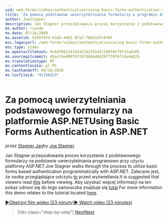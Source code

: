 ```yaml
---
uid: web-forms/videos/authentication/using-basic-forms-authentication-in-aspnet
title: 'Za pomocą podstawowe uwierzytelnianie formularzy w programie ASP.NET: | Dokumentacja firmy Microsoft'
author: JoeStagner
description: Jan Stagner przeszukiwania proces korzystanie z podstawowego formularzy na podstawie uwierzytelniania programowo przy użyciu platformy ASP.NET. Zaleca się, że osoby przeglądające odczytać ten przed...
ms.author: riande
ms.date: 07/16/2008
ms.assetid: 5356f9f4-63a5-4481-87a3-78bb1dfc6f0f
msc.legacyurl: /web-forms/videos/authentication/using-basic-forms-authentication-in-aspnet
msc.type: video
ms.openlocfilehash: 6c64f861247d242391f61451199f02f9f33a6105
ms.sourcegitcommit: 45ac74e400f9f2b7dbded66297730f6f14a4eb25
ms.translationtype: MT
ms.contentlocale: pl-PL
ms.lasthandoff: 08/16/2018
ms.locfileid: "41756323"
---
```

<a name="using-basic-forms-authentication-in-aspnet"></a><span data-ttu-id="98244-104">Za pomocą uwierzytelniania podstawowego formularzy na platformie ASP.NET</span><span class="sxs-lookup"><span data-stu-id="98244-104">Using Basic Forms Authentication in ASP.NET</span></span>
====================
<span data-ttu-id="98244-105">przez [Stagner Jan](https://github.com/JoeStagner)</span><span class="sxs-lookup"><span data-stu-id="98244-105">by [Joe Stagner](https://github.com/JoeStagner)</span></span>

<span data-ttu-id="98244-106">Jan Stagner przeszukiwania proces korzystanie z podstawowego formularzy na podstawie uwierzytelniania programowo przy użyciu platformy ASP.NET.</span><span class="sxs-lookup"><span data-stu-id="98244-106">Joe Stagner walks through the process to utilize basic forms based authentication programmatically with ASP.NET.</span></span> <span data-ttu-id="98244-107">Zalecane jest, że osoby przeglądające odczytu [to](../../overview/older-versions-security/introduction/security-basics-and-asp-net-support-vb.md) przed wyświetlania.</span><span class="sxs-lookup"><span data-stu-id="98244-107">It is suggested that viewers read [this](../../overview/older-versions-security/introduction/security-basics-and-asp-net-support-vb.md) before viewing.</span></span> <span data-ttu-id="98244-108">Aby uzyskać więcej informacji na ten pokaz odnosi się do tego samouczka znajduje się [tutaj](../../overview/older-versions-security/introduction/an-overview-of-forms-authentication-vb.md).</span><span class="sxs-lookup"><span data-stu-id="98244-108">For more information this demo relates to the tutorial located [here](../../overview/older-versions-security/introduction/an-overview-of-forms-authentication-vb.md).</span></span>

[<span data-ttu-id="98244-109">&#9654;Obejrzyj film wideo (23 minuty)</span><span class="sxs-lookup"><span data-stu-id="98244-109">&#9654; Watch video (23 minutes)</span></span>](https://channel9.msdn.com/Blogs/ASP-NET-Site-Videos/using-basic-forms-authentication-in-aspnet)

> [!div class="step-by-step"]
> [<span data-ttu-id="98244-110">Next</span><span class="sxs-lookup"><span data-stu-id="98244-110">Next</span></span>](how-to-change-the-forms-authentication-properties.md)
